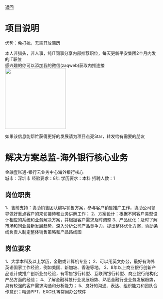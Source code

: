 [返回](../)

# 项目说明

优势：免打扰，无需开放简历

本人非猎头，非人事，纯IT同事分享内部推荐职位，每天更新平安集团2个月内发的IT职位  
感兴趣的你可以添加我的微信(zaqweb)获取内推连接  
<img src="https://github.com/zaqweb/PA-IT-JOBS/blob/master/WechatICode.jpeg"  height="200" width="200">

如果该信息能帮忙获得更好的发展请为项目点亮Star，转发给有需要的朋友

# 解决方案总监-海外银行核心业务
金融壹账通-银行云业务中心海外银行核心  
城市：深圳市 经验要求：8年 学历要求：本科  招聘人数：1

## 岗位职责
1、售前支持：协助销售团队编写销售方案，参与客户销售推广工作，协助公司领导做好重点客户的来访接待和业务讲解工作；
2、方案设计：根据不同客户类型设计相应的系统和业务解决方案，并根据客户需求及时调整
3、产品优化：及时了解市场和同业最新发展趋势，深入分析公司产品竞争力，提出整体优化方案，协助条线负责人制定整体销售策略和产品路线图

## 岗位要求
1、大学本科及以上学历，金融或计算机专业；
2、可以用英文办公，最好有海外英语国家工作经验，例如美国、新加坡、香港等地。
3、8年以上商业银行创新产品设计或推广创新业务经验，有零售银行转型、互联网银行转型、商业银行结构化产品方面的经验；
4、了解金融科技行业发展趋势、熟悉金融行业业务发展趋势，具有较强的客户需求沟通和分析能力；
5、良好的沟通、表达、组织能力和团队合作意识；精通PPT、EXCEL等常用办公软件




